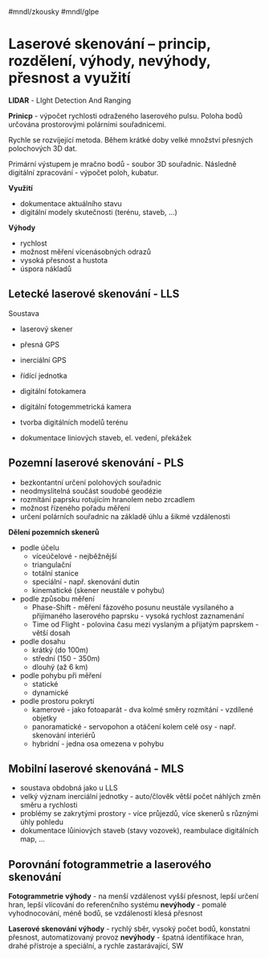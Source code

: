 #mndl/zkousky #mndl/glpe
# Laserové skenování – princip, rozdělení, výhody, nevýhody, přesnost a využití

**LIDAR** - LIght Detection And Ranging

**Prinicp** - výpočet rychlosti odraženého laserového pulsu. Poloha bodů určována prostorovými polárními souřadnicemi.

Rychle se rozvíjející metoda. Během krátké doby velké množství přesných polochových 3D dat.

Primární výstupem je mračno bodů - soubor 3D souřadnic. Následně digitální zpracování - výpočet poloh, kubatur.

**Využití**
- dokumentace aktuálního stavu
- digitální modely skutečnosti (terénu, staveb, ...)

**Výhody**
- rychlost
- možnost měření vícenásobných odrazů
- vysoká přesnost a hustota
- úspora nákladů

## Letecké laserové skenování - LLS
Soustava
- laserový skener
- přesná GPS
- inerciální GPS
- řídící jednotka
- digitální fotokamera
- digitální fotogemmetrická kamera

- tvorba digitálních modelů terénu
- dokumentace liniových staveb, el. vedení, překážek

## Pozemní laserové skenování - PLS
- bezkontantní určení polohových souřadnic
- neodmyslitelná součást soudobé geodézie
- rozmítání paprsku rotujícím hranolem nebo zrcadlem
- možnost řízeného pořadu měření
- určení polárních souřadnic na základě úhlu a šikmé vzdálenosti

**Dělení pozemních skenerů**
- podle účelu
	- víceúčelové - nejběžnější
	- triangulační
	- totální stanice
	- speciální - např. skenování dutin
	- kinematické (skener neustále v pohybu)
- podle způsobu měření
	- Phase-Shift - měření fázového posunu neustále vysílaného a přijímaného laserového paprsku - vysoká rychlost zaznamenání
	- Time od Flight - polovina času mezi vyslaným a přijatým paprskem - větší dosah
- podle dosahu
	- krátký (do 100m)
	- střední (150 - 350m)
	- dlouhý (až 6 km)
- podle pohybu při měření
	- statické
	- dynamické
- podle prostoru pokrytí
	- kamerové - jako fotoaparát - dva kolmé směry rozmítání - vzdílené objetky
	- panoramatické - servopohon a otáčení kolem celé osy - např. skenování interiérů
	- hybridní - jedna osa omezena v pohybu

## Mobilní laserové skenováná - MLS
- soustava obdobná jako u LLS
- velký význam inerciální jednotky - auto/člověk větší počet náhlých změn směru a rychlosti
- problémy se zakrytými prostory - více průjezdů, více skenerů s různými úhly pohledu
- dokumentace lůiniových staveb (stavy vozovek), reambulace digitálních map, ...


## Porovnání fotogrammetrie a laserového skenování
**Fotogrammetrie**
**výhody** - na menší vzdálenost vyšší přesnost, lepší určení hran, lepší vlícování do referenčního systému
**nevýhody** - pomalé vyhodnocování, méně bodů, se vzdáleností klesá přesnost

**Laserové skenování**
**výhody** - rychlý sběr, vysoký počet bodů, konstatní přesnost, automatizovaný provoz
**nevýhody** - špatná identifikace hran, drahé přístroje a speciální, a rychle zastarávající, SW



